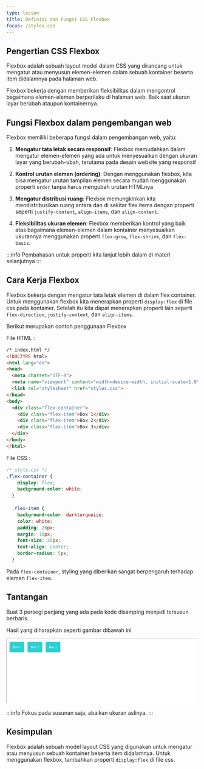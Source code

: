 ```yaml
---
type: lesson
title: Definisi dan Fungsi CSS Flexbox
focus: /styles.css
---
```


## Pengertian CSS Flexbox

Flexbox adalah sebuah layout model dalam CSS yang dirancang untuk mengatur atau menyusun elemen-elemen dalam sebuah kontainer beserta item didalamnya pada halaman web.

Flexbox bekerja dengan memberikan fleksibilitas dalam mengontrol bagaimana elemen-elemen berperilaku di halaman web. Baik saat ukuran layar berubah ataupun kontainernya.

## Fungsi Flexbox dalam pengembangan web

Flexbox memiliki beberapa fungsi dalam pengembangan web, yaitu:

1. **Mengatur tata letak secara responsif**: Flexbox memudahkan dalam mengatur elemen-elemen yang ada untuk menyesuaikan dengan ukuran layar yang berubah-ubah, terutama pada desain website yang responsif

2. **Kontrol urutan elemen (ordering)**: Dengan menggunakan flexbox, kita bisa mengatur urutan tampilan elemen secara mudah menggunakan properti `order` tanpa harus mengubah urutan HTMLnya 

3. **Mengatur distribusi ruang**: Flexbox memungkinkan kita mendistribusikan ruang antara dan di sekitar flex items dengan properti seperti `justify-content`, `align-items`, dan `align-content`.

4. **Fleksibilitas ukuran elemen**:  Flexbox memberikan kontrol yang baik atas bagaimana elemen-elemen dalam kontainer menyesuaikan ukurannya menggunakan properti `flex-grow`, `flex-shrink`, dan `flex-basis`.

:::info
Pembahasan untuk properti kita lanjut lebih dalam di materi selanjutnya
:::



## Cara Kerja Flexbox

Flexbox bekerja dengan mengatur tata letak elemen di dalam flex container. Untuk menggunakan flexbox kita menerapkan properti `display:flex` di file css pada kontainer. Setelah itu kita dapat menerapkan properti lain seperti `flex-direction`, `justify-content`, dan `align-items`.

Berikut merupakan contoh penggunaan Flexbox

File HTML :
```html
/* index.html */
<!DOCTYPE html>
<html lang="en">
<head>
  <meta charset="UTF-8">
  <meta name="viewport" content="width=device-width, initial-scale=1.0">
  <link rel="stylesheet" href="styles.css">
</head>
<body>
  <div class="flex-container">
    <div class="flex-item">Box 1</div>
    <div class="flex-item">Box 2</div>
    <div class="flex-item">Box 3</div>
  </div>
</body>
</html>
```

File CSS :
```css
/* style.css */
.flex-container {
    display: flex;
    background-color: white;
  }
  
  .flex-item {
    background-color: darkturquoise;
    color: white;
    padding: 20px;
    margin: 10px;
    font-size: 20px;
    text-align: center;
    border-radius: 5px;
  }
```
Pada `flex-container`, styling yang diberikan sangat berpengaruh terhadap elemen `flex-item`.


## Tantangan

Buat 3 persegi panjang yang ada pada kode disamping menjadi tersusun berbaris.

Hasil yang diharapkan seperti gambar dibawah ini

![expected_result](./_assets/result_challenge.png)

:::info
Fokus pada susunan saja, abaikan ukuran aslinya.
:::


## Kesimpulan

Flexbox adalah sebuah model layout CSS yang digunakan untuk mengatur atau menyusun sebuah kontainer beserta item didalamnya. Untuk menggunakan flexbox, tambahkan properti `display:flex` di file css.

